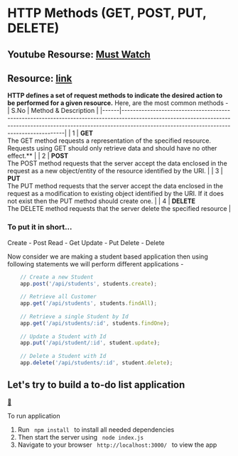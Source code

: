 # HTTP Methods (GET, POST, PUT, DELETE)

## Youtube Resourse: [Must Watch](https://www.youtube.com/watch?v=guYMSP7JVTA)
## Resource: [link](https://scotch.io/courses/build-a-restful-nodejs-api/post-put-delete-requests)

**HTTP defines a set of request methods to indicate the desired action to be performed for a given resource.**
Here, are the most common methods - 
| S.No | Method & Description                                                                                                                                                                                                 |
|------|----------------------------------------------------------------------------------------------------------------------------------------------------------------------------------------------------------------------|
| 1    | **GET**<br /> The GET method requests a representation of the specified resource. Requests using GET should only retrieve data and should have no other effect.**                                                    |
| 2    | **POST**<br/> The POST method requests that the server accept the data enclosed in the request as a new object/entity of the resource identified by the URI.                                                         |
| 3    | **PUT**<br/> The PUT method requests that the server accept the data enclosed in the request as a modification to existing object identified by the URI. If it does not exist then the PUT method should create one. |
| 4    | **DELETE**<br /> The DELETE method requests that the server delete the specified resource                                                                                                                            |

### To put it in short...
Create - Post
Read - Get
Update - Put
Delete - Delete

Now consider we are making a student based application then using following statements we will perform different applications -
```javascript
    // Create a new Student
    app.post('/api/students', students.create);
 
    // Retrieve all Customer
    app.get('/api/students', students.findAll);
 
    // Retrieve a single Student by Id
    app.get('/api/students/:id', students.findOne);
 
    // Update a Student with Id
    app.put('/api/student/:id', student.update);
 
    // Delete a Student with Id
    app.delete('/api/students/:id', student.delete);
```

## Let's try to build a to-do list application
[📁](https://github.com/iampavangandhi/TheNodeCourse/tree/master/03%20Expressjs/Topic4/Code)  
<p> To run application </p>

<ol>
<li> Run <code> npm install </code> to install all needed dependencies </li>

<li> Then start the server using <code> node index.js </code> </li>

<li> Navigate to your browser <code> http://localhost:3000/ </code> to view the app </li>
</ol>
